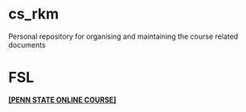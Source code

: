 # cs_rkm
 Personal repository for organising and maintaining the course related documents 

# FSL

<b><a href="https://newonlinecourses.science.psu.edu/stat414/node/3/">[PENN STATE ONLINE COURSE]</a><b>
